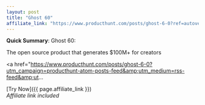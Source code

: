 ```yaml
---
layout: post
title: "Ghost 60"
affiliate_link: "https://www.producthunt.com/posts/ghost-6-0?ref=autoverse&utm_source=autoverse"
---
```


**Quick Summary**: Ghost 60: <p>
            The open source product that generates $100M+ for creators
          </p>
          <p>
            <a href="https://www.producthunt.com/posts/ghost-6-0?utm_campaign=producthunt-atom-posts-feed&amp;utm_medium=rss-feed&amp;ut...

[Try Now]({{ page.affiliate_link }})  
*Affiliate link included*
